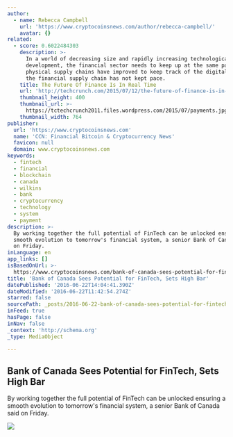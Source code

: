```yaml
---
author:
  - name: Rebecca Campbell
    url: 'https://www.cryptocoinsnews.com/author/rebecca-campbell/'
    avatar: {}
related:
  - score: 0.6022484303
    description: >-
      In a world of decreasing size and rapidly increasing technological
      development, the financial sector needs to keep up at the same pace. While
      physical supply chains have improved to keep track of the digital world,
      the financial supply chain has not kept pace.
    title: The Future Of Finance Is In Real Time
    url: 'http://techcrunch.com/2015/07/12/the-future-of-finance-is-in-real-time/'
    thumbnail_height: 400
    thumbnail_url: >-
      https://tctechcrunch2011.files.wordpress.com/2015/07/payments.jpg?w=764&h=400&crop=1
    thumbnail_width: 764
publisher:
  url: 'https://www.cryptocoinsnews.com'
  name: 'CCN: Financial Bitcoin & Cryptocurrency News'
  favicon: null
  domain: www.cryptocoinsnews.com
keywords:
  - fintech
  - financial
  - blockchain
  - canada
  - wilkins
  - bank
  - cryptocurrency
  - technology
  - system
  - payment
description: >-
  By working together the full potential of FinTech can be unlocked ensuring a
  smooth evolution to tomorrow's financial system, a senior Bank of Canada said
  on Friday.
inLanguage: en
app_links: []
isBasedOnUrl: >-
  https://www.cryptocoinsnews.com/bank-of-canada-sees-potential-for-fintech-but-sets-bar-high/
title: 'Bank of Canada Sees Potential for FinTech, Sets High Bar'
datePublished: '2016-06-22T14:04:41.390Z'
dateModified: '2016-06-22T11:42:54.274Z'
starred: false
sourcePath: _posts/2016-06-22-bank-of-canada-sees-potential-for-fintech-sets-high-bar.md
inFeed: true
hasPage: false
inNav: false
_context: 'http://schema.org'
_type: MediaObject

---
```

<article style=""><h1>Bank of Canada Sees Potential for FinTech, Sets High Bar</h1><p>By working together the full potential of FinTech can be unlocked ensuring a smooth evolution to tomorrow's financial system, a senior Bank of Canada said on Friday.</p><img src="https://www.cryptocoinsnews.com/wp-content/uploads/2016/06/dollar-keyboard.jpg" /></article>